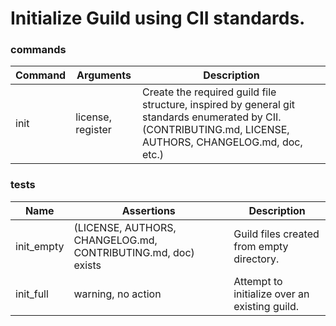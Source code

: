 # Initialize Guild using CII standards.

### commands

| Command | Arguments | Description |
|---------|-----------|-------------|
| init    | license, register | Create the required guild file structure, inspired by general git standards enumerated by CII. (CONTRIBUTING.md, LICENSE, AUTHORS, CHANGELOG.md, doc, etc.) |

### tests

| Name | Assertions | Description |
|------|------------|-------------|
| init_empty | (LICENSE, AUTHORS, CHANGELOG.md, CONTRIBUTING.md, doc) exists | Guild files created from empty directory. |
| init_full | warning, no action | Attempt to initialize over an existing guild. |
